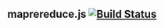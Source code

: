 ## maprereduce.js [![Build Status](https://travis-ci.org/f1ames/maprereduce.svg?branch=master)](https://travis-ci.org/f1ames/maprereduce)